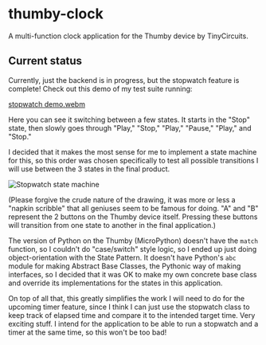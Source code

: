 # thumby-clock
A multi-function clock application for the Thumby device by TinyCircuits.

## Current status
Currently, just the backend is in progress, but the stopwatch feature is complete! Check out this demo of my test suite running:

[stopwatch demo.webm](https://github.com/PatchSalts/thumby-clock/assets/9244116/9886e5c5-3274-492a-862c-212e22b4b7c6)

Here you can see it switching between a few states. It starts in the "Stop" state, then slowly goes through "Play," "Stop," "Play," "Pause," "Play," and "Stop."

I decided that it makes the most sense for me to implement a state machine for this, so this order was chosen specifically to test all possible transitions I will use between the 3 states in the final product.

![Stopwatch state machine](https://github.com/PatchSalts/thumby-clock/assets/9244116/26fe9008-365b-4ced-9cce-e87fdb6cfeed)

(Please forgive the crude nature of the drawing, it was more or less a "napkin scribble" that all geniuses seem to be famous for doing. "A" and "B" represent the 2 buttons on the Thumby device itself. Pressing these buttons will transition from one state to another in the final application.)

The version of Python on the Thumby (MicroPython) doesn't have the `match` function, so I couldn't do "case/switch" style logic, so I ended up just doing object-orientation with the State Pattern. It doesn't have Python's `abc` module for making Abstract Base Classes, the Pythonic way of making interfaces, so I decided that it was OK to make my own concrete base class and override its implementations for the states in this application.

On top of all that, this greatly simplifies the work I will need to do for the upcoming timer feature, since I think I can just use the stopwatch class to keep track of elapsed time and compare it to the intended target time. Very exciting stuff. I intend for the application to be able to run a stopwatch and a timer at the same time, so this won't be too bad!
